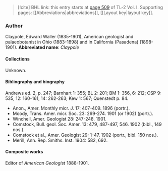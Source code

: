 > [!cite] BHL link: this entry starts at [page 509](https://www.biodiversitylibrary.org/page/33120640) of TL-2 Vol. I.
> Supporting pages: [[Abbreviations|abbreviations]], [[Layout key|layout key]].

### Author

Claypole, Edward Waller (1835-1901), American geologist and palaeobotanist in Ohio (1883-1898) and in California (Pasadena) (1898-1901). 
**Abbreviated name**: *Claypole*

#### Collections

Unknown.

#### Bibliography and biography

Andrews ed. 2, p. 247; Barnhart 1: 355; BL 2: 201; BM 1: 356, 6: 212; CSP 9: 535, 12: 160-161, 14: 262-263; Kew 1: 567; Quenstedt p. 84.
- Anon., Amer. Monthly micr. J. 17: 407-409. 1896 (portr.).
- Moody, Trans. Amer. micr. Soc. 23: 269-274. 1901 (or 1902) (portr.).
- Winchell, Amer. Geologist 28: 247-248. 1901.
- Comstock, Bull. geol. Soc. Amer. 13: 479, 487-497, 546. 1902 (bibl., 149 nos.).
- Comstock et al., Amer. Geologist 29: 1-47. 1902 (portr., bibl. 150 nos.).
- Merill, Ann. Rep. Smiths. Inst. 1904: 582, 692.

#### Composite works

Editor of *American Geologist* 1888-1901.

